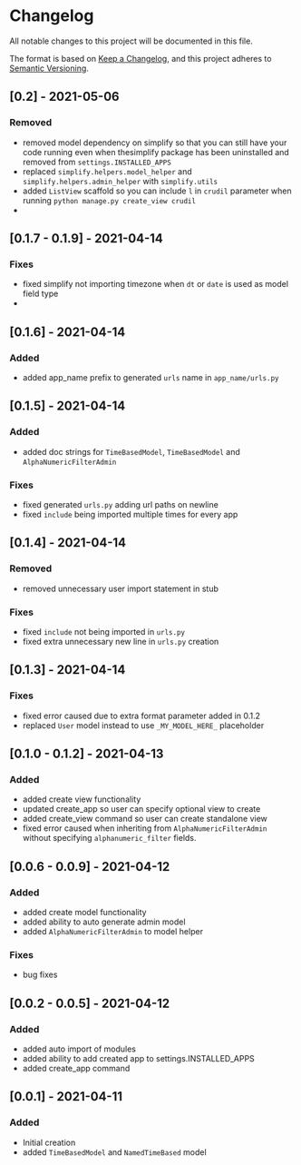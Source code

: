 # Changelog
All notable changes to this project will be documented in this file.

The format is based on [Keep a Changelog](https://keepachangelog.com/en/1.0.0/),
and this project adheres to [Semantic Versioning](https://semver.org/spec/v2.0.0.html).

## [0.2] - 2021-05-06
### Removed
- removed model dependency on simplify so that you can still have your code running even when thesimplify package has been uninstalled and removed from `settings.INSTALLED_APPS`
- replaced `simplify.helpers.model_helper` and `simplify.helpers.admin_helper` with `simplify.utils`
- added `ListView` scaffold so you can include `l` in `crudil` parameter when running `python manage.py create_view crudil`
-
## [0.1.7 - 0.1.9] - 2021-04-14
### Fixes
- fixed simplify not importing timezone when `dt` or `date` is used as model field type
-
## [0.1.6] - 2021-04-14
### Added
- added app_name prefix to generated `urls` name in `app_name/urls.py`

## [0.1.5] - 2021-04-14
### Added
- added doc strings for `TimeBasedModel`, `TimeBasedModel` and `AlphaNumericFilterAdmin`

### Fixes
- fixed generated `urls.py` adding url paths on newline
- fixed `include` being imported multiple times for every app

## [0.1.4] - 2021-04-14
### Removed
- removed unnecessary user import statement in stub

### Fixes
- fixed `include` not being imported in `urls.py`
- fixed extra unnecessary new line in `urls.py` creation


## [0.1.3] - 2021-04-14
### Fixes
- fixed error caused due to extra format parameter added in 0.1.2
- replaced `User` model instead to use `_MY_MODEL_HERE_` placeholder

## [0.1.0 - 0.1.2] - 2021-04-13
### Added
- added create view functionality
- updated create_app so user can specify optional view to create
- added create_view command so user can create standalone view
- fixed error caused when inheriting from `AlphaNumericFilterAdmin` without specifying `alphanumeric_filter` fields.

## [0.0.6 - 0.0.9] - 2021-04-12
### Added
- added create model functionality
- added ability to auto generate admin model
- added `AlphaNumericFilterAdmin` to model helper

### Fixes
- bug fixes


## [0.0.2 - 0.0.5] - 2021-04-12
### Added
- added auto import of modules
- added ability to add created app to settings.INSTALLED_APPS
- added create_app command


## [0.0.1] - 2021-04-11
### Added
- Initial creation
- added `TimeBasedModel` and `NamedTimeBased` model
